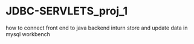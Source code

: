 # JDBC-SERVLETS_proj_1
how to connect front end to java backend inturn store and update data in mysql workbench
